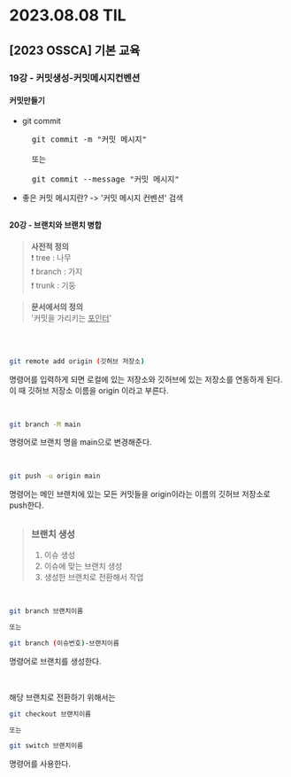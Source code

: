 # 2023.08.08 TIL

## [2023 OSSCA] 기본 교육

### 19강 - 커밋생성-커밋메시지컨벤션

#### 커밋만들기
- git commit
  <pre>
    git commit -m "커밋 메시지"
    
    또는

    git commit --message "커밋 메시지"
  </pre>
- 좋은 커밋 메시지란? -> '커밋 메시지 컨벤션' 검색

##

#### 20강 - 브랜치와 브랜치 병합

> **사전적 정의**<br>
❗️ tree : 나무<br>
❗️ branch : 가지<br>
❗️ trunk : 기둥

> **문서에서의 정의**<br>
'커밋을 가리키는 <u>포인터</u>'

<br><br>

```bash
git remote add origin (깃허브 저장소)
```
명령어를 입력하게 되면 로컬에 있는 저장소와 깃허브에 있는 저장소를 연동하게 된다. 이 때 깃허브 저장소 이름을 origin 이라고 부른다.

<br>

```bash
git branch -M main
```
명령어로 브랜치 명을 main으로 변경해준다.

<br>

```bash
git push -u origin main
```
명령어는 메인 브랜치에 있는 모든 커밋들을 origin이라는 이름의 깃허브 저장소로 push한다.

## 

> ### 브랜치 생성
> 1. 이슈 생성
> 2. 이슈에 맞는 브랜치 생성
> 3. 생성한 브랜치로 전환해서 작업

<br>

```bash
git branch 브랜치이름

또는

git branch (이슈번호)-브랜치이름
```

명령어로 브랜치를 생성한다.

<br>

해당 브랜치로 전환하기 위해서는

```bash
git checkout 브랜치이름

또는

git switch 브랜치이름
```

명령어를 사용한다.
